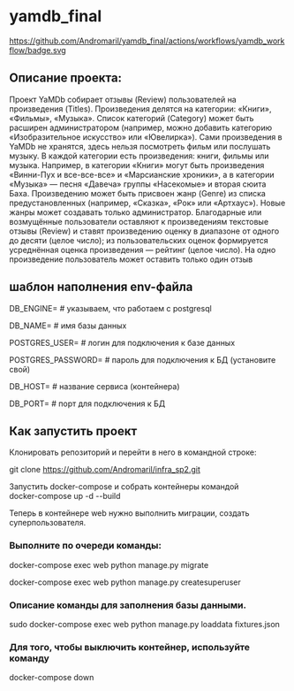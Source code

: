 # yamdb_final
https://github.com/Andromaril/yamdb_final/actions/workflows/yamdb_workflow/badge.svg
<h2>Описание проекта:</h2>
 Проект YaMDb собирает отзывы (Review) пользователей на произведения (Titles). Произведения делятся на категории: «Книги», «Фильмы», «Музыка». Список категорий (Category) может быть расширен администратором (например, можно добавить категорию «Изобразительное искусство» или «Ювелирка»).
 Сами произведения в YaMDb не хранятся, здесь нельзя посмотреть фильм или послушать музыку.
 В каждой категории есть произведения: книги, фильмы или музыка. Например, в категории «Книги» могут быть произведения «Винни-Пух и все-все-все» и «Марсианские хроники», а в категории «Музыка» — песня «Давеча» группы «Насекомые» и вторая сюита Баха.
 Произведению может быть присвоен жанр (Genre) из списка предустановленных (например, «Сказка», «Рок» или «Артхаус»). Новые жанры может создавать только администратор.
 Благодарные или возмущённые пользователи оставляют к произведениям текстовые отзывы (Review) и ставят произведению оценку в диапазоне от одного до десяти (целое число); из пользовательских оценок формируется усреднённая оценка произведения — рейтинг (целое число). На одно произведение пользователь может оставить только один отзыв
 
<h2>шаблон наполнения env-файла</h2>

DB_ENGINE= # указываем, что работаем с postgresql

DB_NAME= # имя базы данных

POSTGRES_USER= # логин для подключения к базе данных

POSTGRES_PASSWORD= # пароль для подключения к БД (установите свой)

DB_HOST= # название сервиса (контейнера)

DB_PORT= # порт для подключения к БД 

<h2>Как запустить проект</h2>
Клонировать репозиторий и перейти в него в командной строке:

git clone https://github.com/Andromaril/infra_sp2.git

Запустить docker-compose и собрать контейнеры  командой  
docker-compose up -d --build

Теперь в контейнере web нужно выполнить миграции, создать суперпользователя.

<h3>Выполните по очереди команды:</h3>

docker-compose exec web python manage.py migrate 

docker-compose exec web python manage.py createsuperuser

<h3>Oписание команды для заполнения базы данными.</h3>

sudo docker-compose exec web python manage.py loaddata fixtures.json

<h3>Для того, чтобы выключить контейнер, используйте команду</h3>

docker-compose down
